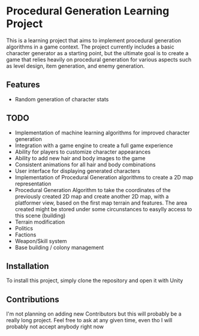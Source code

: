 # Procedural Generation Learning Project


This is a learning project that aims to implement procedural generation algorithms in a game context. The project currently includes a basic character generator as a starting point, but the ultimate goal is to create a game that relies heavily on procedural generation for various aspects such as level design, item generation, and enemy generation.

## Features

- Random generation of character stats

## TODO

- Implementation of machine learning algorithms for improved character generation
- Integration with a game engine to create a full game experience
- Ability for players to customize character appearances
- Ability to add new hair and body images to the game
- Consistent animations for all hair and body combinations
- User interface for displaying generated characters
- Implementation of Procedural Generation algorithms to create a 2D map representation
- Procedural Generation Algorithm to take the coordinates of the previously created 2D map and create another 2D map, with a platformer view, based on the first map terrain and features. The area created might be stored under some circunstances to easylly access to this scene (building)
- Terrain modification
- Politics
- Factions
- Weapon/Skill system
- Base building / colony management

## Installation

To install this project, simply clone the repository and open it with Unity

## Contributions

I'm not planning on adding new Contributors but this will probably be a really long project. Feel free to ask at any given time, even tho I will probably not accept anybody right now

